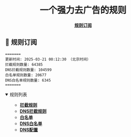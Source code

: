 <div align="center">
<h1 align="center"><br>一个强力去广告的规则</h1>

<h4>
  <a href="#a">规则订阅</a>
</h4>

</div>

<h2 id="a">🎯 规则订阅</h2>

```
=======
更新时间: 2025-03-21 00:12:30 （北京时间）
拦截规则数量: 64385
DNS拦截规则数量: 104599
白名单规则数量: 20677
DNS白名单规则数量: 6345
=======
``` 
<details open>
<summary>规则列表</summary>
<ul>

- **[拦截规则](https://raw.githubusercontent.com/LINJIANPEI/LinlinDNS/main/rules.txt)**
- **[DNS拦截规则](https://raw.githubusercontent.com/LINJIANPEI/LinlinDNS/main/dns.txt)**
- **[白名单](https://raw.githubusercontent.com/LINJIANPEI/LinlinDNS/main/allow.txt)**
- **[DNS白名单](https://raw.githubusercontent.com/LINJIANPEI/LinlinDNS/main/dnsallow.txt)**
- **[DNS配置](https://raw.githubusercontent.com/LINJIANPEI/LinlinDNS/main/DnsConfiguration.txt)**
</ul>
</details>